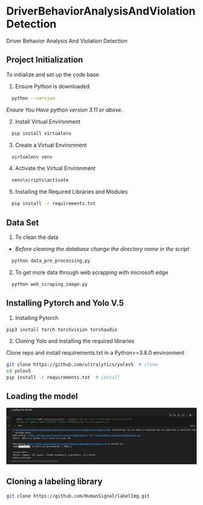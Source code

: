 # DriverBehaviorAnalysisAndViolationDetection
Driver Behavior Analysis And Violation Detection


## Project Initialization 

To initialize and set up the code base

1. Ensure Python is downloaded 

```bash
  python --version
```
*Ensure You Have python version 3.11 or above.*

2. Install Virtual Environment

```bash
  pip install virtualenv
```

3. Create a Virtual Environment

```bash
  virtualenv venv
```

4. Activate the Virtual Environment 

```bash
  venv\scripts\activate
```

5. Installing the Required Libraries and Modules

```bash
  pip install -r requirements.txt
```

## Data Set

1. To clean the data 
- *Before cleaning the database change the directory name in the script*
```bash
  python data_pre_processing.py
```

2. To get more data through web scrapping with microsoft edge
```bash
  python web_scraping_image.py
```

## Installing  Pytorch and Yolo V.5 

1. Installing Pytorch

```bash
pip3 install torch torchvision torchaudio
```
2. Cloning Yolo and installing the required libraries

Clone repo and install requirements.txt in a Python>=3.8.0 environment
```bash
git clone https://github.com/ultralytics/yolov5  # clone
cd yolov5
pip install -r requirements.txt  # install
```

## Loading the model 

![Loading the model](model_loading.png)

## Cloning a labeling library
```bash
git clone https://github.com/HumanSignal/labelImg.git
```
